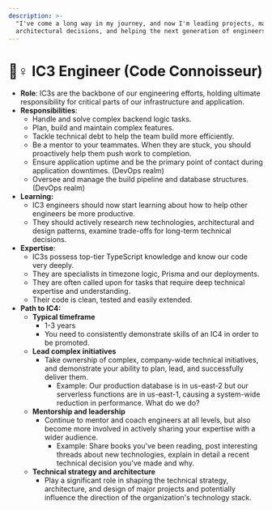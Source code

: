 ```yaml
---
description: >-
  "I've come a long way in my journey, and now I'm leading projects, making
  architectural decisions, and helping the next generation of engineers."
---
```


# 🧘♀ IC3 Engineer (Code Connoisseur)

* **Role**: IC3s are the backbone of our engineering efforts, holding ultimate responsibility for critical parts of our infrastructure and application.
* **Responsibilities**:
  * Handle and solve complex backend logic tasks.
  * Plan, build and maintain complex features.
  * Tackle technical debt to help the team build more efficiently.
  * Be a mentor to your teammates. When they are stuck, you should proactively help them push work to completion.
  * Ensure application uptime and be the primary point of contact during application downtimes. (DevOps realm)
  * Oversee and manage the build pipeline and database structures. (DevOps realm)
* **Learning:**&#x20;
  * IC3 engineers should now start learning about how to help other engineers be more productive.&#x20;
  * They should actively research new technologies, architectural and design patterns, examine trade-offs for long-term technical decisions.
* **Expertise**:&#x20;
  * IC3s possess top-tier TypeScript knowledge and know our code very deeply.
  * They are specialists in timezone logic, Prisma and our deployments.&#x20;
  * They are often called upon for tasks that require deep technical expertise and understanding.
  * Their code is clean, tested and easily extended.
* **Path to IC4:**
  * **Typical timeframe**
    * 1-3 years
    * You need to consistently demonstrate skills of an IC4 in order to be promoted.
  * **Lead complex initiatives**
    * Take ownership of complex, company-wide technical initiatives, and demonstrate your ability to plan, lead, and successfully deliver them.
      * Example: Our production database is in us-east-2 but our serverless functions are in us-east-1, causing a system-wide reduction in performance. What do we do?
  * **Mentorship and leadership**
    * Continue to mentor and coach engineers at all levels, but also become more involved in actively sharing your expertise with a wider audience.
      * Example: Share books you've been reading, post interesting threads about new technologies, explain in detail a recent technical decision you've made and why.
  * **Technical strategy and architecture**
    * Play a significant role in shaping the technical strategy, architecture, and design of major projects and potentially influence the direction of the organization's technology stack.
